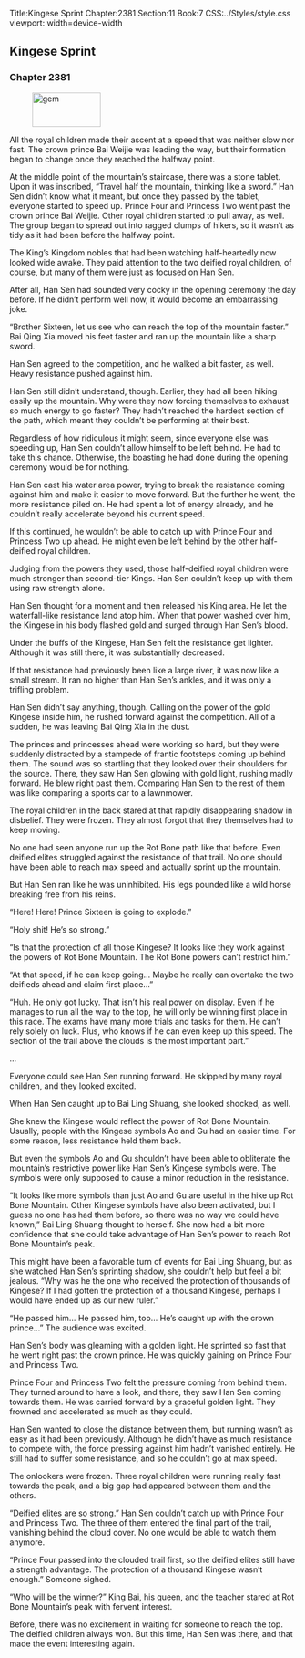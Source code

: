 Title:Kingese Sprint 
Chapter:2381 
Section:11 
Book:7 
CSS:../Styles/style.css 
viewport: width=device-width
  
## Kingese Sprint
### Chapter 2381 
<figure>
	<img src="../Images/gem.gif" alt="gem" id="gem" width="120" height="60" />
</figure>
  

  
  All the royal children made their ascent at a speed that was neither slow nor fast. The crown prince Bai Weijie was leading the way, but their formation began to change once they reached the halfway point.

At the middle point of the mountain’s staircase, there was a stone tablet. Upon it was inscribed, “Travel half the mountain, thinking like a sword.” Han Sen didn’t know what it meant, but once they passed by the tablet, everyone started to speed up. Prince Four and Princess Two went past the crown prince Bai Weijie. Other royal children started to pull away, as well. The group began to spread out into ragged clumps of hikers, so it wasn’t as tidy as it had been before the halfway point.

The King’s Kingdom nobles that had been watching half-heartedly now looked wide awake. They paid attention to the two deified royal children, of course, but many of them were just as focused on Han Sen.

After all, Han Sen had sounded very cocky in the opening ceremony the day before. If he didn’t perform well now, it would become an embarrassing joke.

“Brother Sixteen, let us see who can reach the top of the mountain faster.” Bai Qing Xia moved his feet faster and ran up the mountain like a sharp sword.

Han Sen agreed to the competition, and he walked a bit faster, as well. Heavy resistance pushed against him.

Han Sen still didn’t understand, though. Earlier, they had all been hiking easily up the mountain. Why were they now forcing themselves to exhaust so much energy to go faster? They hadn’t reached the hardest section of the path, which meant they couldn’t be performing at their best.

Regardless of how ridiculous it might seem, since everyone else was speeding up, Han Sen couldn’t allow himself to be left behind. He had to take this chance. Otherwise, the boasting he had done during the opening ceremony would be for nothing.

Han Sen cast his water area power, trying to break the resistance coming against him and make it easier to move forward. But the further he went, the more resistance piled on. He had spent a lot of energy already, and he couldn’t really accelerate beyond his current speed.

If this continued, he wouldn’t be able to catch up with Prince Four and Princess Two up ahead. He might even be left behind by the other half-deified royal children.

Judging from the powers they used, those half-deified royal children were much stronger than second-tier Kings. Han Sen couldn’t keep up with them using raw strength alone.

Han Sen thought for a moment and then released his King area. He let the waterfall-like resistance land atop him. When that power washed over him, the Kingese in his body flashed gold and surged through Han Sen’s blood.

Under the buffs of the Kingese, Han Sen felt the resistance get lighter. Although it was still there, it was substantially decreased.

If that resistance had previously been like a large river, it was now like a small stream. It ran no higher than Han Sen’s ankles, and it was only a trifling problem.

Han Sen didn’t say anything, though. Calling on the power of the gold Kingese inside him, he rushed forward against the competition. All of a sudden, he was leaving Bai Qing Xia in the dust.

The princes and princesses ahead were working so hard, but they were suddenly distracted by a stampede of frantic footsteps coming up behind them. The sound was so startling that they looked over their shoulders for the source. There, they saw Han Sen glowing with gold light, rushing madly forward. He blew right past them. Comparing Han Sen to the rest of them was like comparing a sports car to a lawnmower.

The royal children in the back stared at that rapidly disappearing shadow in disbelief. They were frozen. They almost forgot that they themselves had to keep moving.

No one had seen anyone run up the Rot Bone path like that before. Even deified elites struggled against the resistance of that trail. No one should have been able to reach max speed and actually sprint up the mountain.

But Han Sen ran like he was uninhibited. His legs pounded like a wild horse breaking free from his reins.

“Here! Here! Prince Sixteen is going to explode.”

“Holy shit! He’s so strong.”

“Is that the protection of all those Kingese? It looks like they work against the powers of Rot Bone Mountain. The Rot Bone powers can’t restrict him.”

“At that speed, if he can keep going… Maybe he really can overtake the two deifieds ahead and claim first place…”

“Huh. He only got lucky. That isn’t his real power on display. Even if he manages to run all the way to the top, he will only be winning first place in this race. The exams have many more trials and tasks for them. He can’t rely solely on luck. Plus, who knows if he can even keep up this speed. The section of the trail above the clouds is the most important part.”

…

Everyone could see Han Sen running forward. He skipped by many royal children, and they looked excited.

When Han Sen caught up to Bai Ling Shuang, she looked shocked, as well.

She knew the Kingese would reflect the power of Rot Bone Mountain. Usually, people with the Kingese symbols Ao and Gu had an easier time. For some reason, less resistance held them back.

But even the symbols Ao and Gu shouldn’t have been able to obliterate the mountain’s restrictive power like Han Sen’s Kingese symbols were. The symbols were only supposed to cause a minor reduction in the resistance.

“It looks like more symbols than just Ao and Gu are useful in the hike up Rot Bone Mountain. Other Kingese symbols have also been activated, but I guess no one has had them before, so there was no way we could have known,” Bai Ling Shuang thought to herself. She now had a bit more confidence that she could take advantage of Han Sen’s power to reach Rot Bone Mountain’s peak.

This might have been a favorable turn of events for Bai Ling Shuang, but as she watched Han Sen’s sprinting shadow, she couldn’t help but feel a bit jealous. “Why was he the one who received the protection of thousands of Kingese? If I had gotten the protection of a thousand Kingese, perhaps I would have ended up as our new ruler.”

“He passed him… He passed him, too… He’s caught up with the crown prince…” The audience was excited.

Han Sen’s body was gleaming with a golden light. He sprinted so fast that he went right past the crown prince. He was quickly gaining on Prince Four and Princess Two.

Prince Four and Princess Two felt the pressure coming from behind them. They turned around to have a look, and there, they saw Han Sen coming towards them. He was carried forward by a graceful golden light. They frowned and accelerated as much as they could.

Han Sen wanted to close the distance between them, but running wasn’t as easy as it had been previously. Although he didn’t have as much resistance to compete with, the force pressing against him hadn’t vanished entirely. He still had to suffer some resistance, and so he couldn’t go at max speed.

The onlookers were frozen. Three royal children were running really fast towards the peak, and a big gap had appeared between them and the others.

“Deified elites are so strong.” Han Sen couldn’t catch up with Prince Four and Princess Two. The three of them entered the final part of the trail, vanishing behind the cloud cover. No one would be able to watch them anymore.

“Prince Four passed into the clouded trail first, so the deified elites still have a strength advantage. The protection of a thousand Kingese wasn’t enough.” Someone sighed.

“Who will be the winner?” King Bai, his queen, and the teacher stared at Rot Bone Mountain’s peak with fervent interest.

Before, there was no excitement in waiting for someone to reach the top. The deified children always won. But this time, Han Sen was there, and that made the event interesting again.
